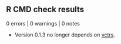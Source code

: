 ## R CMD check results

0 errors | 0 warnings | 0 notes

* Version 0.1.3 no longer depends on [vctrs](https://vctrs.r-lib.org/).
